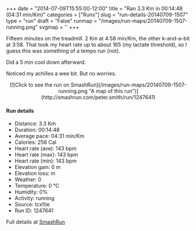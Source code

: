 +++
date = "2014-07-09T15:55:00-12:00"
title = "Ran 3.3 Km in 00:14:48 (04:31 min/Km)"
categories = ["Runs"]
slug = "run-details-20140709-1507"
type = "run"
draft = "False"
runmap = "/images/run-maps/20140709-1507-running.png"
svgmap = '<polyline points="">'
+++

Fifteen minutes on the treadmill. 2 Km at 4:58 min/Km, the other k-and-a-bit at 3:58.  That took my heart rate up to about 165 (my lactate threshold), so I guess this was something of a tempo run (not). 

Did a 5 min cool down afterward. 

Noticed my achilles a wee bit. But no worries. 



<!--more-->

<center>
[![Click to see the run on SmashRun](/images/run-maps/20140709-1507-running.png "A map of this run")](http://smashrun.com/peter.smith/run/1247641)
</center>

#### Run details

* Distance: 3.3 Km
* Duration: 00:14:48
* Average pace: 04:31 min/Km
* Calories: 256 Cal
* Heart rate (ave): 143 bpm
* Heart rate (max): 143 bpm
* Heart rate (min): 143 bpm
* Elevation gain: 0 m
* Elevation loss:  m
* Weather: 0
* Temperature: 0 &deg;C
* Humidity: 0%
* Activity: running
* Source: tcxfile
* Run ID: 1247641

Full details at [SmashRun](http://smashrun.com/peter.smith/run/1247641)